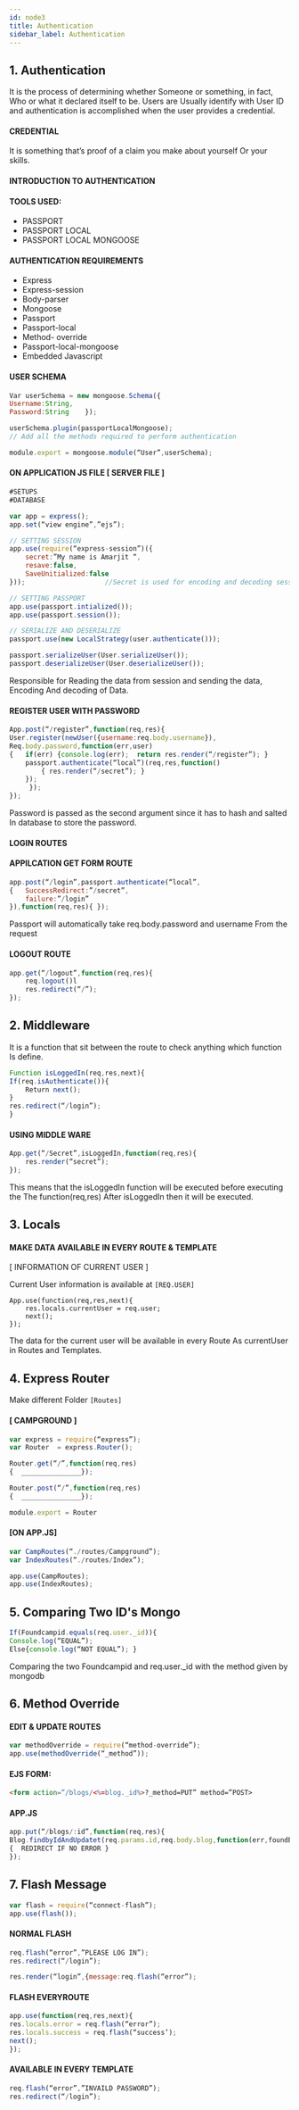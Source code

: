 ```yaml
---
id: node3
title: Authentication
sidebar_label: Authentication
---
```


## 1. Authentication
It is the process of determining whether Someone or something, in fact,
Who or what it declared itself to be.
Users are Usually identify with User ID and authentication is accomplished when the user provides a credential.

#### CREDENTIAL

It is something that’s proof of a claim you make about yourself
Or your skills.

#### INTRODUCTION TO AUTHENTICATION

#### TOOLS USED:
- PASSPORT
- PASSPORT LOCAL
- PASSPORT LOCAL MONGOOSE

#### AUTHENTICATION REQUIREMENTS
- Express 
- Express-session
- Body-parser
- Mongoose
- Passport
- Passport-local
- Method- override
- Passport-local-mongoose
- Embedded Javascript 

#### USER SCHEMA
```js
Var userSchema = new mongoose.Schema({
Username:String,
Password:String    });

userSchema.plugin(passportLocalMongoose);
// Add all the methods required to perform authentication

module.export = mongoose.module(“User”,userSchema);
```

#### ON APPLICATION JS FILE [ SERVER FILE ]
```js
#SETUPS
#DATABASE

var app = express();
app.set(“view engine”,”ejs”);

// SETTING SESSION
app.use(require(“express-session”)({
	secret:”My name is Amarjit “,
	resave:false,
	SaveUnitialized:false
}));     				//Secret is used for encoding and decoding session

// SETTING PASSPORT
app.use(passport.intialized());
app.use(passport.session());

// SERIALIZE AND DESERIALIZE
passport.use(new LocalStrategy(user.authenticate()));

passport.serializeUser(User.serializeUser());
passport.deserializeUser(User.deserializeUser());
```

Responsible for Reading the data from session and sending the data, Encoding 
And decoding of Data.

#### REGISTER USER WITH PASSWORD
```js
App.post(“/register”,function(req,res){
User.register(newUser({username:req.body.username}),
Req.body.password,function(err,user)
{	if(err) {console.log(err);  return res.render(“/register”); }
	passport.authenticate(“local”)(req,res,function()
		{ res.render(“/secret”); }
	});
     });
});
```
Password is passed as the second argument since it has to hash and salted
In database to store the password.
#### LOGIN ROUTES
#### APPILCATION GET FORM ROUTE
```js
app.post(“/login”,passport.authenticate(“local”,
{	SuccessRedirect:”/secret”,
	failure:”/login”
}),function(req,res){ });
```

Passport will automatically take req.body.password and username
From the request

#### LOGOUT ROUTE
```js
app.get(“/logout”,function(req,res){
	req.logout()l
	res.redirect(“/”);
});
```

## 2. Middleware
It is a function that sit between the route to check anything which function
Is define.

```js
Function isLoggedIn(req,res,next){
If(req.isAuthenticate()){
	Return next();
}
res.redirect(“/login”);
}
```

#### USING MIDDLE WARE
```js
App.get(“/Secret”,isLoggedIn,function(req,res){
	res.render(“secret”);
});
```

This means that the isLoggedIn function will be executed before executing the
The function(req,res) After isLoggedIn then it will be executed.
	 

## 3. Locals
#### MAKE DATA AVAILABLE IN EVERY ROUTE & TEMPLATE
[ INFORMATION OF CURRENT USER ]

Current User information is available at `[REQ.USER]`
```
App.use(function(req,res,next){
	res.locals.currentUser = req.user;
	next();
});
```

The data for the current user will be available in every Route 
As currentUser in Routes and Templates.

## 4. Express Router

Make different Folder `[Routes]`

#### [ CAMPGROUND ]
``` js
var express = require(“express”);
var Router  = express.Router();

Router.get(“/”,function(req,res)
{  _______________});

Router.post(“/”,function(req,res)
{  _______________});

module.export = Router 
```
#### [ON APP.JS]
```js
var CampRoutes(“./routes/Campground”);
var IndexRoutes(“./routes/Index”);

app.use(CampRoutes);
app.use(IndexRoutes);
```


## 5. Comparing Two ID's Mongo

```js
If(Foundcampid.equals(req.user._id)){
Console.log(“EQUAL”);
Else{console.log(“NOT EQUAL”); }
```

Comparing the two Foundcampid and req.user._id with the method given by mongodb

## 6. Method Override

#### EDIT & UPDATE ROUTES
```js
var methodOverride = require(“method-override”);
app.use(methodOverride(“_method”));
```

#### EJS FORM:
``` html
<form action=”/blogs/<%=blog._id%>?_method=PUT” method=”POST>
```

#### APP.JS
```js
app.put(“/blogs/:id”,function(req,res){
Blog.findbyIdAndUpdatet(req.params.id,req.body.blog,function(err,foundBlog)
{  REDIRECT IF NO ERROR }
});
```

## 7. Flash Message

```js
var flash = require(“connect-flash”);
app.use(flash());
```

#### NORMAL FLASH
```js
req.flash(“error”,”PLEASE LOG IN”);
res.redirect(“/login”);

res.render(“login”,{message:req.flash(“error”);
```

#### FLASH EVERYROUTE
```js
app.use(function(req,res,next){
res.locals.error = req.flash(“error”);
res.locals.success = req.flash(“success’);
next();
});
```

#### AVAILABLE IN EVERY TEMPLATE
``` js
req.flash(“error”,”INVAILD PASSWORD”);
res.redirect(“/login”);
```
